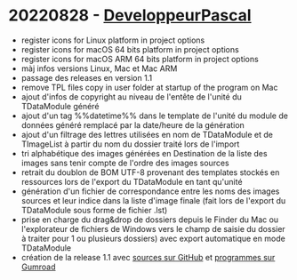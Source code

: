 # 20220828 - [DeveloppeurPascal](https://github.com/DeveloppeurPascal)

* register icons for Linux platform in project options
* register icons for macOS 64 bits platform in project options
* register icons for macOS ARM 64 bits platform in project options
* màj infos versions Linux, Mac et Mac ARM
* passage des releases en version 1.1
* remove TPL files copy in user folder at startup of the program on Mac
* ajout d'infos de copyright au niveau de l'entête de l'unité du TDataModule généré
* ajout d'un tag %%datetime%% dans le template de l'unité du module de données généré remplacé par la date/heure de la génération
* ajout d'un filtrage des lettres utilisées en nom de TDataModule et de TImageList à partir du nom du dossier traité lors de l'import
* tri alphabétique des images générées en Destination de la liste des images sans tenir compte de l'ordre des images sources
* retrait du doublon de BOM UTF-8 provenant des templates stockés en ressources lors de l'export du TDataModule en tant qu'unité
* génération d'un fichier de correspondance entre les noms des images sources et leur indice dans la liste d'image finale (fait lors de l'export du TDataModule sous forme de fichier .lst)
* prise en charge du drag&drop de dossiers depuis le Finder du Mac ou l'explorateur de fichiers de Windows vers le champ de saisie du dossier à traiter pour 1 ou plusieurs dossiers) avec export automatique en mode TDataModule
* création de la release 1.1 avec [sources sur GitHub](https://github.com/DeveloppeurPascal/Folder2FMXImageList/releases/tag/1.1) et [programmes sur Gumroad](https://boutique.olfsoftware.fr/l/folder2fmximagelist)